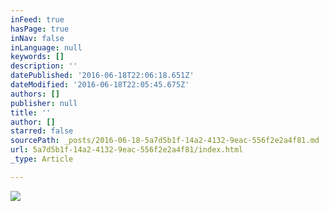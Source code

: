 ```yaml
---
inFeed: true
hasPage: true
inNav: false
inLanguage: null
keywords: []
description: ''
datePublished: '2016-06-18T22:06:18.651Z'
dateModified: '2016-06-18T22:05:45.675Z'
authors: []
publisher: null
title: ''
author: []
starred: false
sourcePath: _posts/2016-06-18-5a7d5b1f-14a2-4132-9eac-556f2e2a4f81.md
url: 5a7d5b1f-14a2-4132-9eac-556f2e2a4f81/index.html
_type: Article

---
```

![](https://the-grid-user-content.s3-us-west-2.amazonaws.com/5dc34243-305f-432f-b287-c23bf436cbff.png)